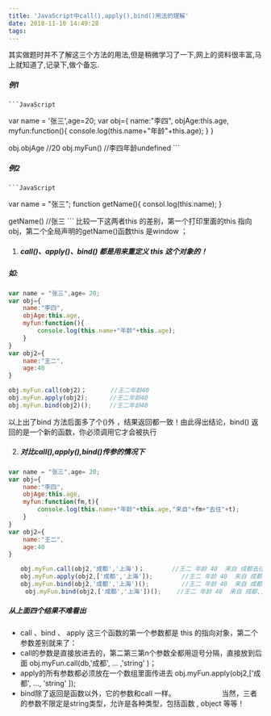 ```yaml
---
title: 'JavaScript中call(),apply(),bind()用法的理解'
date: 2018-11-10 14:49:28
tags:
---
```

其实做题时并不了解这三个方法的用法,但是稍微学习了一下,网上的资料很丰富,马上就知道了,记录下,做个备忘.

##### 例1
    ```JavaScript
var name = '张三',age=20;
var obj={
    name:"李四",
    objAge:this.age,
    myfun:function(){
        console.log(this.name+"年龄"+this.age);
    }
}

obj.objAge //20
obj.myFun() //李四年龄undefined
    ```

##### 例2
    ```JavaScript
var name = "张三";
function getName(){
    consol.log(this.name);
}

getName() //张三
    ```
比较一下这两者this 的差别，第一个打印里面的this 指向obj，第二个全局声明的getName()函数this 是window ；

1. ##### call()、apply()、bind() 都是用来重定义 this 这个对象的！

##### 如:
```JavaScript
var name = "张三",age= 20;
var obj={
    name:"李四",
    objAge:this.age,
    myfun:function(){
        console.log(this.name+"年龄"+this.age);
    }
}
var obj2={
    name:"王二",
    age:40
}

obj.myFun.call(obj2)；　　　　//王二年龄40
obj.myFun.apply(obj2);　　　 //王二年龄40
obj.myFun.bind(obj2)();　　　//王二年龄40

```
以上出了bind 方法后面多了个()外 ，结果返回都一致！由此得出结论，bind() 返回的是一个新的函数，你必须调用它才会被执行

2. ##### 对比call(),apply(),bind()传参的情况下
```JavaScript
var name = "张三",age= 20;
var obj={
    name:"李四",
    objAge:this.age,
    myfun:function(fm,t){
        console.log(this.name+"年龄"+this.age,"来自"+fm+"去往"+t);
    }
}
var obj2={
    name:"王二",
    age:40
}

　　obj.myFun.call(obj2,'成都','上海')；　　　　 //王二 年龄 40  来自 成都去往上海
　　obj.myFun.apply(obj2,['成都','上海']);        //王二 年龄 40  来自 成都去往上海  
　　obj.myFun.bind(obj2,'成都','上海')();         //王二 年龄 40  来自 成都去往上海
 　  obj.myFun.bind(obj2,['成都','上海'])();　　 //王二 年龄 40  来自 成都,上海去往undefined

```

##### 从上面四个结果不难看出
 - call 、bind 、 apply 这三个函数的第一个参数都是 this 的指向对象，第二个参数差别就来了：
 - call的参数是直接放进去的，第二第三第n个参数全都用逗号分隔，直接放到后面  obj.myFun.call(db,'成都', ... ,'string' )；
 - apply的所有参数都必须放在一个数组里面传进去  obj.myFun.apply(obj2,['成都', ..., 'string' ]);
 - bind除了返回是函数以外，它的参数和call 一样。
　　　　
　　当然，三者的参数不限定是string类型，允许是各种类型，包括函数 , object 等等！